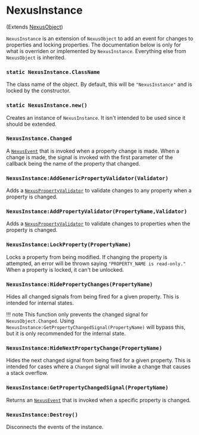 # NexusInstance
(Extends [NexusObject](nexusobject.md))

`NexusInstance` is an extension of `NexusObject` to add
an event for changes to properties and locking properties.
The documentation below is only for what is overriden or
implemented by `NexusInstance`. Everything else from
`NexusObject` is inherited.

### `static NexusInstance.ClassName`
The class name of the object. By default, this will
be `"NexusInstance"` and is locked by the constructor.

### `static NexusInstance.new()`
Creates an instance of `NexusInstance`. It isn't intended
to be used since it should be extended.

### `NexusInstance.Changed`
A [`NexusEvent`](event/nexusevent.md) that is invoked when a property
change is made. When a change is made, the signal is
invoked with the first parameter of the callback being
the name of the property that changed.

### `NexusInstance:AddGenericPropertyValidator(Validator)`
Adds a [`NexusPropertyValidator`](propertyvalidator/nexuspropertyvalidator.md)
to validate changes to any property when a property is changed.

### `NexusInstance:AddPropertyValidator(PropertyName,Validator)`
Adds a [`NexusPropertyValidator`](propertyvalidator/nexuspropertyvalidator.md)
to validate changes to properties when the property is changed.

### `NexusInstance:LockProperty(PropertyName)`
Locks a property from being modified. If changing the property
is attempted, an error will be thrown saying `"PROPERTY_NAME is read-only."`
When a property is locked, it can't be unlocked.

### `NexusInstance:HidePropertyChanges(PropertyName)`
Hides all changed signals from being fired for a given
property. This is intended for internal states.

!!! note
    This function only prevents the changed signal for
    `NexusObject.Changed`. Using `NexusInstance:GetPropertyChangedSignal(PropertyName)`
    will bypass this, but it is only recommended for the
    internal state.

### `NexusInstance:HideNextPropertyChange(PropertyName)`
Hides the next changed signal from being fired for a given 
property. This is intended for cases where a `Changed`
signal will invoke a change that causes a stack overflow.

### `NexusInstance:GetPropertyChangedSignal(PropertyName)`
Returns an [`NexusEvent`](event/nexusevent.md) that is invoked
when a specific property is changed.

### `NexusInstance:Destroy()`
Disconnects the events of the instance.